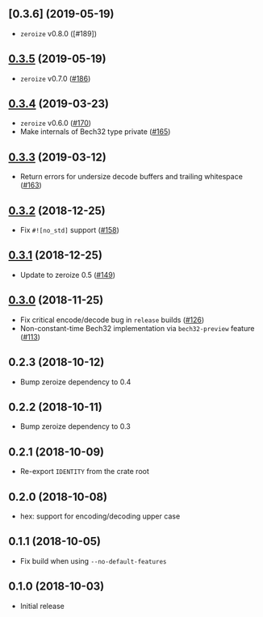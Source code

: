 ## [0.3.6] (2019-05-19)

- `zeroize` v0.8.0 ([#189])

## [0.3.5] (2019-05-19)

- `zeroize` v0.7.0 ([#186])

## [0.3.4] (2019-03-23)

- `zeroize` v0.6.0 ([#170])
- Make internals of Bech32 type private ([#165])

## [0.3.3] (2019-03-12)

- Return errors for undersize decode buffers and trailing whitespace ([#163])

## [0.3.2] (2018-12-25)

- Fix `#![no_std]` support ([#158])

## [0.3.1] (2018-12-25)

- Update to zeroize 0.5 ([#149])

## [0.3.0] (2018-11-25)

- Fix critical encode/decode bug in `release` builds ([#126])
- Non-constant-time Bech32 implementation via `bech32-preview` feature ([#113])

## 0.2.3 (2018-10-12)

- Bump zeroize dependency to 0.4

## 0.2.2 (2018-10-11)

- Bump zeroize dependency to 0.3

## 0.2.1 (2018-10-09)

- Re-export `IDENTITY` from the crate root

## 0.2.0 (2018-10-08)

- hex: support for encoding/decoding upper case

## 0.1.1 (2018-10-05)

- Fix build when using `--no-default-features`

## 0.1.0 (2018-10-03)

- Initial release

[0.3.5]: https://github.com/iqlusioninc/crates/pull/187
[#186]: https://github.com/iqlusioninc/crates/pull/186
[0.3.4]: https://github.com/iqlusioninc/crates/pull/171
[#170]: https://github.com/iqlusioninc/crates/pull/170
[#165]: https://github.com/iqlusioninc/crates/pull/165
[0.3.3]: https://github.com/iqlusioninc/crates/pull/164
[#163]: https://github.com/iqlusioninc/crates/pull/163
[0.3.2]: https://github.com/iqlusioninc/crates/pull/160
[#158]: https://github.com/iqlusioninc/crates/pull/158
[0.3.1]: https://github.com/iqlusioninc/crates/pull/155
[#149]: https://github.com/iqlusioninc/crates/pull/149
[0.3.0]: https://github.com/iqlusioninc/crates/pull/129
[#126]: https://github.com/iqlusioninc/crates/pull/126
[#113]: https://github.com/iqlusioninc/crates/pull/113
